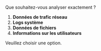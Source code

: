  

Que souhaitez-vous analyser exactement ? 

1. **Données de trafic réseau**
2. **Logs système**
3. **Données de fichiers**
4. **Informations sur les utilisateurs**


Veuillez choisir une option. 

